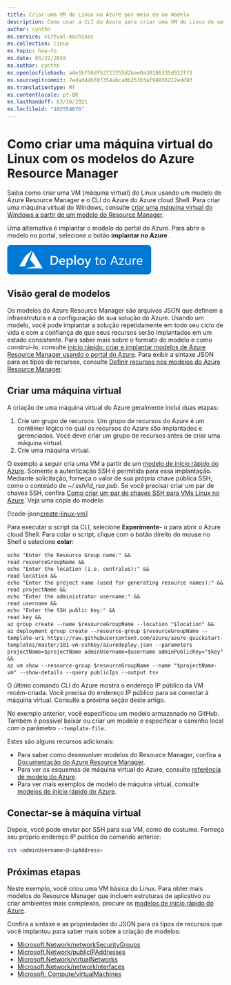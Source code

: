 ```yaml
---
title: Criar uma VM do Linux no Azure por meio de um modelo
description: Como usar a CLI do Azure para criar uma VM do Linux de um modelo do Resource Manager
author: cynthn
ms.service: virtual-machines
ms.collection: linux
ms.topic: how-to
ms.date: 03/22/2019
ms.author: cynthn
ms.openlocfilehash: a4e1bf56df52717255d2bae0a38186335d922ff1
ms.sourcegitcommit: 7edadd4bf8f354abca0b253b3af98836212edd93
ms.translationtype: MT
ms.contentlocale: pt-BR
ms.lasthandoff: 03/10/2021
ms.locfileid: "102554676"
---
```

# <a name="how-to-create-a-linux-virtual-machine-with-azure-resource-manager-templates"></a>Como criar uma máquina virtual do Linux com os modelos do Azure Resource Manager

Saiba como criar uma VM (máquina virtual) do Linux usando um modelo de Azure Resource Manager e o CLI do Azure do Azure cloud Shell. Para criar uma máquina virtual do Windows, consulte [criar uma máquina virtual do Windows a partir de um modelo do Resource Manager](../windows/ps-template.md).

Uma alternativa é implantar o modelo do portal do Azure. Para abrir o modelo no portal, selecione o botão **implantar no Azure** .

[![Implantar no Azure](../../media/template-deployments/deploy-to-azure.svg)](https://portal.azure.com/#create/Microsoft.Template/uri/https%3A%2F%2Fraw.githubusercontent.com%2FAzure%2Fazure-quickstart-templates%2Fmaster%2F101-vm-sshkey%2Fazuredeploy.json)

## <a name="templates-overview"></a>Visão geral de modelos

Os modelos do Azure Resource Manager são arquivos JSON que definem a infraestrutura e a configuração de sua solução do Azure. Usando um modelo, você pode implantar a solução repetidamente em todo seu ciclo de vida e com a confiança de que seus recursos serão implantados em um estado consistente. Para saber mais sobre o formato do modelo e como construí-lo, consulte [início rápido: criar e implantar modelos de Azure Resource Manager usando o portal do Azure](../../azure-resource-manager/templates/quickstart-create-templates-use-the-portal.md). Para exibir a sintaxe JSON para os tipos de recursos, consulte [Definir recursos nos modelos do Azure Resource Manager](/azure/templates/microsoft.compute/allversions).

## <a name="create-a-virtual-machine"></a>Criar uma máquina virtual

A criação de uma máquina virtual do Azure geralmente inclui duas etapas:

1. Crie um grupo de recursos. Um grupo de recursos do Azure é um contêiner lógico no qual os recursos do Azure são implantados e gerenciados. Você deve criar um grupo de recursos antes de criar uma máquina virtual.
1. Crie uma máquina virtual.

O exemplo a seguir cria uma VM a partir de um [modelo de início rápido do Azure](https://raw.githubusercontent.com/Azure/azure-quickstart-templates/master/101-vm-sshkey/azuredeploy.json). Somente a autenticação SSH é permitida para essa implantação. Mediante solicitação, forneça o valor de sua própria chave pública SSH, como o conteúdo de *~/.ssh/id_rsa.pub*. Se você precisar criar um par de chaves SSH, confira [Como criar um par de chaves SSH para VMs Linux no Azure](mac-create-ssh-keys.md). Veja uma cópia do modelo:

[!code-json[create-linux-vm](~/quickstart-templates/101-vm-sshkey/azuredeploy.json)]

Para executar o script da CLI, selecione **Experimente-** o para abrir o Azure cloud Shell. Para colar o script, clique com o botão direito do mouse no Shell e selecione **colar**:

```azurecli-interactive
echo "Enter the Resource Group name:" &&
read resourceGroupName &&
echo "Enter the location (i.e. centralus):" &&
read location &&
echo "Enter the project name (used for generating resource names):" &&
read projectName &&
echo "Enter the administrator username:" &&
read username &&
echo "Enter the SSH public key:" &&
read key &&
az group create --name $resourceGroupName --location "$location" &&
az deployment group create --resource-group $resourceGroupName --template-uri https://raw.githubusercontent.com/azure/azure-quickstart-templates/master/101-vm-sshkey/azuredeploy.json --parameters projectName=$projectName adminUsername=$username adminPublicKey="$key" &&
az vm show --resource-group $resourceGroupName --name "$projectName-vm" --show-details --query publicIps --output tsv
```

O último comando CLI do Azure mostra o endereço IP público da VM recém-criada. Você precisa do endereço IP público para se conectar à máquina virtual. Consulte a próxima seção deste artigo.

No exemplo anterior, você especificou um modelo armazenado no GitHub. Também é possível baixar ou criar um modelo e especificar o caminho local com o parâmetro `--template-file`.

Estes são alguns recursos adicionais:

- Para saber como desenvolver modelos do Resource Manager, confira a [Documentação do Azure Resource Manager](../../azure-resource-manager/index.yml).
- Para ver os esquemas de máquina virtual do Azure, consulte [referência de modelo do Azure](/azure/templates/microsoft.compute/allversions).
- Para ver mais exemplos de modelo de máquina virtual, consulte [modelos de início rápido do Azure](https://azure.microsoft.com/resources/templates/?resourceType=Microsoft.Compute&pageNumber=1&sort=Popular).

## <a name="connect-to-virtual-machine"></a>Conectar-se à máquina virtual

Depois, você pode enviar por SSH para sua VM, como de costume. Forneça seu próprio endereço IP público do comando anterior:

```bash
ssh <adminUsername>@<ipAddress>
```

## <a name="next-steps"></a>Próximas etapas

Neste exemplo, você criou uma VM básica do Linux. Para obter mais modelos do Resource Manager que incluem estruturas de aplicativo ou criar ambientes mais complexos, procure os [modelos de início rápido do Azure](https://azure.microsoft.com/resources/templates/?resourceType=Microsoft.Compute&pageNumber=1&sort=Popular).

Confira a sintaxe e as propriedades do JSON para os tipos de recursos que você implantou para saber mais sobre a criação de modelos:

- [Microsoft.Network/networkSecurityGroups](/azure/templates/microsoft.network/networksecuritygroups)
- [Microsoft.Network/publicIPAddresses](/azure/templates/microsoft.network/publicipaddresses)
- [Microsoft.Network/virtualNetworks](/azure/templates/microsoft.network/virtualnetworks)
- [Microsoft.Network/networkInterfaces](/azure/templates/microsoft.network/networkinterfaces)
- [Microsoft. Compute/virtualMachines](/azure/templates/microsoft.compute/virtualmachines)
